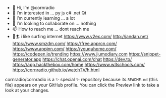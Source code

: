 - 👋 Hi, I’m @cornradio 
- 👀 I’m interested in ...  py js c# .net Qt 
- 🌱 I’m currently learning ... a lot
- 💞️ I’m looking to collaborate on ... nothing
- 📫 How to reach me ... dont reach me 
- 🌊🏄 i like surfing internet
https://www.v2ex.com/
http://jandan.net/
https://www.smzdm.com/
https://free.apprcn.com/
https://www.appinn.com/
https://youquhome.com/
https://codepen.io/trending
https://www.jiumodiary.com
https://snippet-generator.app
https://chat.openai.com/chat
https://dev.to/
https://app.hackthebox.com/home
https://www.w3schools.com/
https://cornradio.github.io/watchTV/h.html

cornradio/cornradio is a ✨ special ✨ repository because its `README.md` (this file) appears on your GitHub profile.
You can click the Preview link to take a look at your changes.

